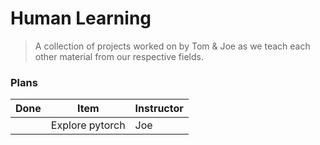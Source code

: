 # Human Learning

> A collection of projects worked on by Tom & Joe as we teach each other material from our respective fields.

### Plans

| Done | Item            | Instructor |
|------|-----------------|------------|
|      | Explore pytorch | Joe        |
